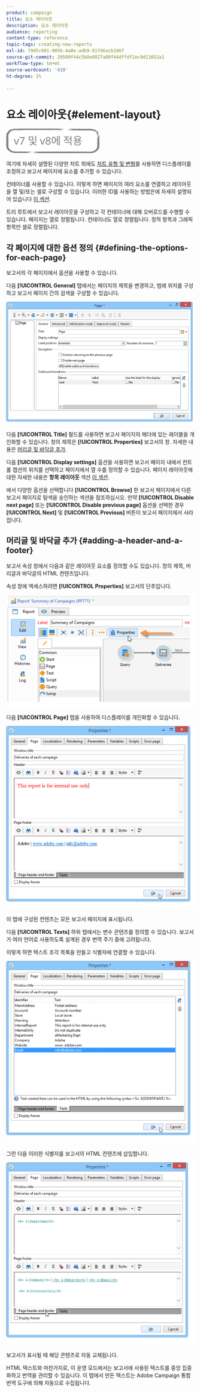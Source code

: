 ```yaml
---
product: campaign
title: 요소 레이아웃
description: 요소 레이아웃
audience: reporting
content-type: reference
topic-tags: creating-new-reports
exl-id: 79d5c901-905b-4a0e-adb9-91fd6acb186f
source-git-commit: 20509f44c5b8e0827a09f44dffdf2ec9d11652a1
workflow-type: tm+mt
source-wordcount: '419'
ht-degree: 1%

---
```


# 요소 레이아웃{#element-layout}

![](../../assets/common.svg)

여기에 자세히 설명된 다양한 차트 외에도 [차트 유형 및 변형](../../reporting/using/creating-a-chart.md#chart-types-and-variants)를 사용하면 디스플레이를 조정하고 보고서 페이지에 요소를 추가할 수 있습니다.

컨테이너를 사용할 수 있습니다. 이렇게 하면 페이지의 여러 요소를 연결하고 레이아웃을 열 및/또는 셀로 구성할 수 있습니다. 이러한 ID를 사용하는 방법은에 자세히 설명되어 있습니다 [이 섹션](../../web/using/defining-web-forms-layout.md#creating-containers).

트리 루트에서 보고서 레이아웃을 구성하고 각 컨테이너에 대해 오버로드를 수행할 수 있습니다. 페이지는 열로 정렬됩니다. 컨테이너도 열로 정렬됩니다. 정적 항목과 그래픽 항목만 셀로 정렬됩니다.

## 각 페이지에 대한 옵션 정의 {#defining-the-options-for-each-page}

보고서의 각 페이지에서 옵션을 사용할 수 있습니다.

다음 **[!UICONTROL General]** 탭에서는 페이지의 제목을 변경하고, 범례 위치를 구성하고 보고서 페이지 간의 검색을 구성할 수 있습니다.

![](assets/s_ncs_advuser_report_wizard_022.png)

다음 **[!UICONTROL Title]** 필드를 사용하면 보고서 페이지의 헤더에 있는 레이블을 개인화할 수 있습니다. 창의 제목은 **[!UICONTROL Properties]** 보고서의 창. 자세한 내용은 [머리글 및 바닥글 추가](#adding-a-header-and-a-footer).

다음 **[!UICONTROL Display settings]** 옵션을 사용하면 보고서 페이지 내에서 컨트롤 캡션의 위치를 선택하고 페이지에서 열 수를 정의할 수 있습니다. 페이지 레이아웃에 대한 자세한 내용은 **항목 레이아웃** 섹션 [이 섹션](../../web/using/defining-web-forms-layout.md#positioning-the-fields-on-the-page).

에서 다양한 옵션을 선택합니다 **[!UICONTROL Browse]** 한 보고서 페이지에서 다른 보고서 페이지로 탐색을 승인하는 섹션을 참조하십시오. 만약 **[!UICONTROL Disable next page]** 또는 **[!UICONTROL Disable previous page]** 옵션을 선택한 경우 **[!UICONTROL Next]** 및 **[!UICONTROL Previous]** 버튼이 보고서 페이지에서 사라집니다.

## 머리글 및 바닥글 추가 {#adding-a-header-and-a-footer}

보고서 속성 창에서 다음과 같은 레이아웃 요소를 정의할 수도 있습니다. 창의 제목, 머리글과 바닥글의 HTML 컨텐츠입니다.

속성 창에 액세스하려면 **[!UICONTROL Properties]** 보고서의 단추입니다.

![](assets/reporting_properties.png)

다음 **[!UICONTROL Page]** 탭을 사용하여 디스플레이를 개인화할 수 있습니다.

![](assets/s_ncs_advuser_report_properties_04.png)

이 탭에 구성된 컨텐츠는 모든 보고서 페이지에 표시됩니다.

다음 **[!UICONTROL Texts]** 하위 탭에서는 변수 콘텐츠를 정의할 수 있습니다. 보고서가 여러 언어로 사용하도록 설계된 경우 번역 주기 중에 고려됩니다.

이렇게 하면 텍스트 조각 목록을 만들고 식별자에 연결할 수 있습니다.

![](assets/s_ncs_advuser_report_properties_04a.png)

그런 다음 이러한 식별자를 보고서의 HTML 컨텐츠에 삽입합니다.

![](assets/s_ncs_advuser_report_properties_04b.png)

보고서가 표시될 때 해당 콘텐츠로 자동 교체됩니다.

HTML 텍스트와 마찬가지로, 이 운영 모드에서는 보고서에 사용된 텍스트를 중앙 집중화하고 번역을 관리할 수 있습니다. 이 탭에서 만든 텍스트는 Adobe Campaign 통합 번역 도구에 의해 자동으로 수집됩니다.
